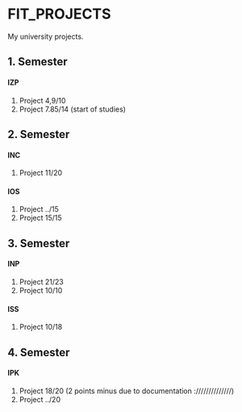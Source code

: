 # FIT_PROJECTS
My university projects.

## 1. Semester

#### IZP
1. Project 4,9/10
2. Project 7.85/14
(start of studies)

## 2. Semester

#### INC
1. Project 11/20

#### IOS
1. Project ../15
2. Project 15/15

## 3. Semester

#### INP
1. Project 21/23
2. Project 10/10

#### ISS
1. Project 10/18

## 4. Semester

#### IPK
1. Project 18/20 (2 points minus due to documentation ://////////////)
2. Project ../20




